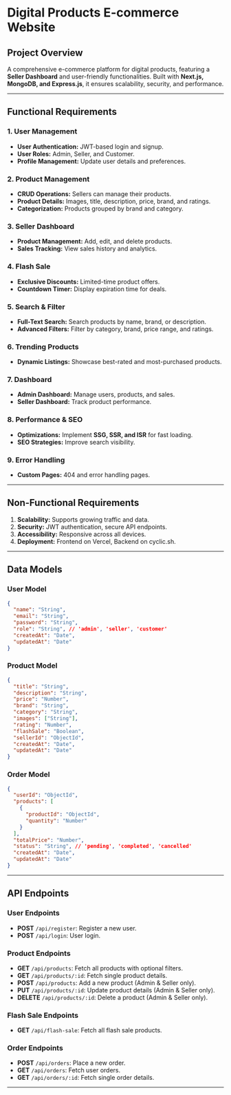 # Digital Products E-commerce Website

## Project Overview

A comprehensive e-commerce platform for digital products, featuring a **Seller Dashboard** and user-friendly functionalities. Built with **Next.js, MongoDB, and Express.js**, it ensures scalability, security, and performance.

---

## Functional Requirements

### 1. User Management

- **User Authentication:** JWT-based login and signup.
- **User Roles:** Admin, Seller, and Customer.
- **Profile Management:** Update user details and preferences.

### 2. Product Management

- **CRUD Operations:** Sellers can manage their products.
- **Product Details:** Images, title, description, price, brand, and ratings.
- **Categorization:** Products grouped by brand and category.

### 3. Seller Dashboard

- **Product Management:** Add, edit, and delete products.
- **Sales Tracking:** View sales history and analytics.

### 4. Flash Sale

- **Exclusive Discounts:** Limited-time product offers.
- **Countdown Timer:** Display expiration time for deals.

### 5. Search & Filter

- **Full-Text Search:** Search products by name, brand, or description.
- **Advanced Filters:** Filter by category, brand, price range, and ratings.

### 6. Trending Products

- **Dynamic Listings:** Showcase best-rated and most-purchased products.

### 7. Dashboard

- **Admin Dashboard:** Manage users, products, and sales.
- **Seller Dashboard:** Track product performance.

### 8. Performance & SEO

- **Optimizations:** Implement **SSG, SSR, and ISR** for fast loading.
- **SEO Strategies:** Improve search visibility.

### 9. Error Handling

- **Custom Pages:** 404 and error handling pages.

---

## Non-Functional Requirements

1. **Scalability:** Supports growing traffic and data.
2. **Security:** JWT authentication, secure API endpoints.
3. **Accessibility:** Responsive across all devices.
4. **Deployment:** Frontend on Vercel, Backend on cyclic.sh.

---

## Data Models

### User Model

```json
{
  "name": "String",
  "email": "String",
  "password": "String",
  "role": "String", // 'admin', 'seller', 'customer'
  "createdAt": "Date",
  "updatedAt": "Date"
}
```

### Product Model

```json
{
  "title": "String",
  "description": "String",
  "price": "Number",
  "brand": "String",
  "category": "String",
  "images": ["String"],
  "rating": "Number",
  "flashSale": "Boolean",
  "sellerId": "ObjectId",
  "createdAt": "Date",
  "updatedAt": "Date"
}
```

### Order Model

```json
{
  "userId": "ObjectId",
  "products": [
    {
      "productId": "ObjectId",
      "quantity": "Number"
    }
  ],
  "totalPrice": "Number",
  "status": "String", // 'pending', 'completed', 'cancelled'
  "createdAt": "Date",
  "updatedAt": "Date"
}
```

---

## API Endpoints

### User Endpoints

- **POST** `/api/register`: Register a new user.
- **POST** `/api/login`: User login.

### Product Endpoints

- **GET** `/api/products`: Fetch all products with optional filters.
- **GET** `/api/products/:id`: Fetch single product details.
- **POST** `/api/products`: Add a new product (Admin & Seller only).
- **PUT** `/api/products/:id`: Update product details (Admin & Seller only).
- **DELETE** `/api/products/:id`: Delete a product (Admin & Seller only).

### Flash Sale Endpoints

- **GET** `/api/flash-sale`: Fetch all flash sale products.

### Order Endpoints

- **POST** `/api/orders`: Place a new order.
- **GET** `/api/orders`: Fetch user orders.
- **GET** `/api/orders/:id`: Fetch single order details.

---
